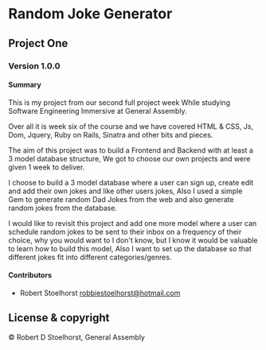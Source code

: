 # Random Joke Generator

## Project One

### Version 1.0.0

#### Summary
This is my project from our second full project week While studying Software Engineering Immersive at General Assembly.

Over all it is week six of the course and we have covered HTML & CSS, Js, Dom, Jquery, Ruby on Rails, Sinatra and other bits and pieces.

The aim of this project was to build a Frontend and Backend with at least a 3 model database structure, We got to choose our own projects and were given 1 week to deliver.

I choose to build a 3 model database where a user can sign up, create edit and add their own jokes and like other users jokes, Also I used a simple Gem to generate random Dad Jokes from the web and also generate random jokes from the database.

I would like to revisit this project and add one more model where a user can schedule random jokes to be sent to their inbox on a frequency of their choice, why you would want to I don't know, but I know it would be valuable to learn how to build this model, Also I want to set up the database so that different jokes fit into different categories/genres.

#### Contributors
- Robert Stoelhorst <robbiestoelhorst@hotmail.com>

## License & copyright
© Robert D Stoelhorst, General Assembly
